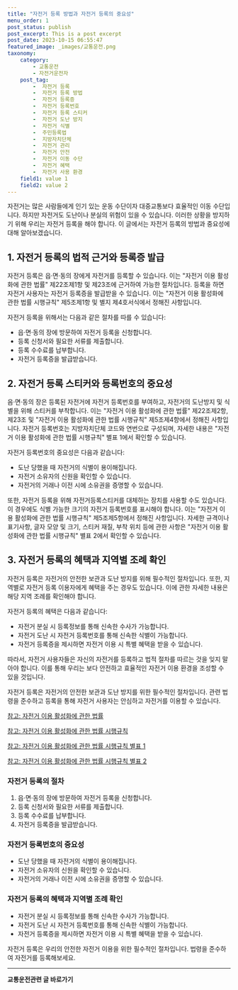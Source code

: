 ```yaml
---
title: "자전거 등록 방법과 자전거 등록의 중요성"
menu_order: 1
post_status: publish
post_excerpt: This is a post excerpt
post_date: 2023-10-15 06:55:47
featured_image: _images/교통운전.png
taxonomy:
    category:
        - 교통운전
        - 자전거운전자
    post_tag:
        -  자전거 등록
        -  자전거 등록 방법
        -  자전거 등록증
        -  자전거 등록번호
        -  자전거 등록 스티커
        -  자전거 도난 방지
        -  자전거 식별
        -  주민등록법
        -  지방자치단체
        -  자전거 관리
        -  자전거 안전
        -  자전거 이동 수단
        -  자전거 혜택
        -  자전거 사용 환경
    field1: value 1
    field2: value 2
---
```




자전거는 많은 사람들에게 인기 있는 운동 수단이자 대중교통보다 효율적인 이동 수단입니다. 하지만 자전거도 도난이나 분실의 위험이 있을 수 있습니다. 이러한 상황을 방지하기 위해 우리는 자전거 등록을 해야 합니다. 이 글에서는 자전거 등록의 방법과 중요성에 대해 알아보겠습니다.

## 1. 자전거 등록의 법적 근거와 등록증 발급

자전거 등록은 읍·면·동의 장에게 자전거를 등록할 수 있습니다. 이는 "자전거 이용 활성화에 관한 법률" 제22조제1항 및 제23조에 근거하여 가능한 절차입니다. 등록을 하면 자전거 사용자는 자전거 등록증을 발급받을 수 있습니다. 이는 "자전거 이용 활성화에 관한 법률 시행규칙" 제5조제1항 및 별지 제4호서식에서 정해진 사항입니다.

자전거 등록을 위해서는 다음과 같은 절차를 따를 수 있습니다:
- 읍·면·동의 장에 방문하여 자전거 등록을 신청합니다.
- 등록 신청서와 필요한 서류를 제출합니다.
- 등록 수수료를 납부합니다.
- 자전거 등록증을 발급받습니다.

## 2. 자전거 등록 스티커와 등록번호의 중요성

음·면·동의 장은 등록된 자전거에 자전거 등록번호를 부여하고, 자전거의 도난방지 및 식별을 위해 스티커를 부착합니다. 이는 "자전거 이용 활성화에 관한 법률" 제22조제2항, 제23조 및 "자전거 이용 활성화에 관한 법률 시행규칙" 제5조제4항에서 정해진 사항입니다. 자전거 등록번호는 지방자치단체 코드와 연번으로 구성되며, 자세한 내용은 "자전거 이용 활성화에 관한 법률 시행규칙" 별표 1에서 확인할 수 있습니다.

자전거 등록번호의 중요성은 다음과 같습니다:
- 도난 당했을 때 자전거의 식별이 용이해집니다.
- 자전거 소유자의 신원을 확인할 수 있습니다.
- 자전거의 거래나 이전 시에 소유권을 증명할 수 있습니다.

또한, 자전거 등록을 위해 자전거등록스티커를 대체하는 장치를 사용할 수도 있습니다. 이 경우에도 식별 가능한 크기의 자전거 등록번호를 표시해야 합니다. 이는 "자전거 이용 활성화에 관한 법률 시행규칙" 제5조제5항에서 정해진 사항입니다. 자세한 규격이나 표기사항, 글자 모양 및 크기, 스티커 재질, 부착 위치 등에 관한 사항은 "자전거 이용 활성화에 관한 법률 시행규칙" 별표 2에서 확인할 수 있습니다.

## 3. 자전거 등록의 혜택과 지역별 조례 확인

자전거 등록은 자전거의 안전한 보관과 도난 방지를 위해 필수적인 절차입니다. 또한, 지역별로 자전거 등록 이용자에게 혜택을 주는 경우도 있습니다. 이에 관한 자세한 내용은 해당 지역 조례를 확인해야 합니다.

자전거 등록의 혜택은 다음과 같습니다:
- 자전거 분실 시 등록정보를 통해 신속한 수사가 가능합니다.
- 자전거 도난 시 자전거 등록번호를 통해 신속한 식별이 가능합니다.
- 자전거 등록증을 제시하면 자전거 이용 시 특별 혜택을 받을 수 있습니다.

따라서, 자전거 사용자들은 자신의 자전거를 등록하고 법적 절차를 따르는 것을 잊지 말아야 합니다. 이를 통해 우리는 보다 안전하고 효율적인 자전거 이용 환경을 조성할 수 있을 것입니다.

자전거 등록은 자전거의 안전한 보관과 도난 방지를 위한 필수적인 절차입니다. 관련 법령을 준수하고 등록을 통해 자전거 사용자는 안심하고 자전거를 이용할 수 있습니다.

[참고: 자전거 이용 활성화에 관한 법률](https://example.com/자전거_이용_활성화에_관한_법률.pdf)

[참고: 자전거 이용 활성화에 관한 법률 시행규칙](https://example.com/자전거_이용_활성화에_관한_법률_시행규칙.pdf)

[참고: 자전거 이용 활성화에 관한 법률 시행규칙 별표 1](https://example.com/자전거_이용_활성화에_관한_법률_시행규칙_별표1.pdf)

[참고: 자전거 이용 활성화에 관한 법률 시행규칙 별표 2](https://example.com/자전거_이용_활성화에_관한_법률_시행규칙_별표2.pdf)

### 자전거 등록의 절차

1. 읍·면·동의 장에 방문하여 자전거 등록을 신청합니다.
2. 등록 신청서와 필요한 서류를 제출합니다.
3. 등록 수수료를 납부합니다.
4. 자전거 등록증을 발급받습니다.

### 자전거 등록번호의 중요성

- 도난 당했을 때 자전거의 식별이 용이해집니다.
- 자전거 소유자의 신원을 확인할 수 있습니다.
- 자전거의 거래나 이전 시에 소유권을 증명할 수 있습니다.

### 자전거 등록의 혜택과 지역별 조례 확인

- 자전거 분실 시 등록정보를 통해 신속한 수사가 가능합니다.
- 자전거 도난 시 자전거 등록번호를 통해 신속한 식별이 가능합니다.
- 자전거 등록증을 제시하면 자전거 이용 시 특별 혜택을 받을 수 있습니다.

자전거 등록은 우리의 안전한 자전거 이용을 위한 필수적인 절차입니다. 법령을 준수하여 자전거를 등록해보세요.


<!-- wp:separator -->
<hr class="wp-block-separator has-alpha-channel-opacity"/>
<!-- /wp:separator -->
<!-- wp:group {"backgroundColor":"base","layout":{"type":"constrained"}} -->
<div class="wp-block-group has-base-background-color has-background"><!-- wp:paragraph {"align":"center","fontSize":"large"} -->
<p class="has-text-align-center has-large-font-size"><strong>교통운전관련 글 바로가기</strong></p>
<!-- /wp:paragraph -->


<!-- wp:latest-posts{"categories": [{"id": 1440, "count": 19, "description": "", "link": "https://uknowlaw.com/category/%ea%b5%90%ed%86%b5%ec%9a%b4%ec%a0%84/", "name": "교통운전", "slug": "교통운전", "taxonomy": "category", "parent": 0, "meta": [],"_links":{"self":[{"href":"https://uknowlaw.com/wp-
json/wp/v2/categories/1440"}],"collection":[{"href":"https://uknowlaw.com/wp-json/wp/v2/categories"}],"about":[{"href":"https://uknowlaw.com/wp-
json/wp/v2/taxonomies/category"}],"wp:post_type":[{"href":"https://uknowlaw.com/wp-json/wp/v2/posts?categories=
1440"}],"curies":[{"name":"wp","href":"https://api.w.org/{rel}","templated":true}]}}],"postsToShow":100,"excerptLength":28,"postLayout":"grid","columns":2,"featuredImageAlign":"left","featuredImageSizeSlug":"large","fontSize":"medium"} /-->
</div>
<!-- /wp:group -->
    